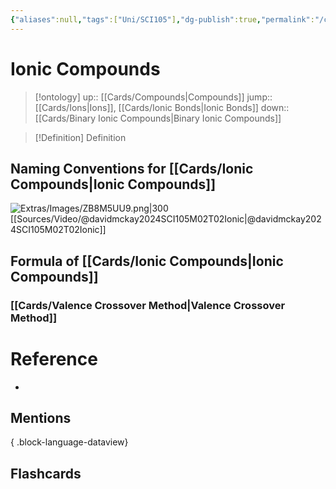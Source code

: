 ```yaml
---
{"aliases":null,"tags":["Uni/SCI105"],"dg-publish":true,"permalink":"/cards/ionic-compounds/","dgPassFrontmatter":true}
---
```


# Ionic Compounds

> [!ontology]
> up:: [[Cards/Compounds\|Compounds]]
> jump:: [[Cards/Ions\|Ions]], [[Cards/Ionic Bonds\|Ionic Bonds]]
> down:: [[Cards/Binary Ionic Compounds\|Binary Ionic Compounds]]

> [!Definition] Definition
> 

## Naming Conventions for [[Cards/Ionic Compounds\|Ionic Compounds]]

![Extras/Images/ZB8M5UU9.png|300](/img/user/Extras/Images/ZB8M5UU9.png)
[[Sources/Video/@davidmckay2024SCI105M02T02Ionic\|@davidmckay2024SCI105M02T02Ionic]]

## Formula of [[Cards/Ionic Compounds\|Ionic Compounds]]

### [[Cards/Valence Crossover Method\|Valence Crossover Method]]

# Reference
- 

## Mentions

{ .block-language-dataview}

## Flashcards
